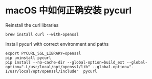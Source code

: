 # macOS 中如何正确安装 pycurl

<!--
ID: b3607308-1deb-4d58-950b-f2b993413987
Status: publish
Date: 2019-10-09T21:27:07
Modified: 2020-05-16T10:50:25
wp_id: 742
-->

Reinstall the curl libraries

    brew install curl --with-openssl

Install pycurl with correct environment and paths

    export PYCURL_SSL_LIBRARY=openssl
    pip uninstall pycurl 
    pip install --no-cache-dir --global-option=build_ext --global-option="-L/usr/local/opt/openssl/lib" --global-option="-I/usr/local/opt/openssl/include"  pycurl